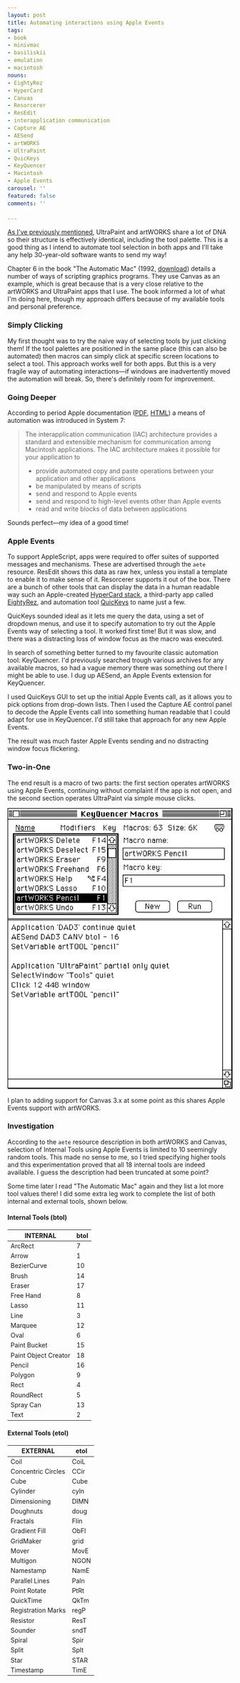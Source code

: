 ```yaml
---
layout: post
title: Automating interactions using Apple Events
tags:
- book
- minivmac
- basiliskii
- emulation
- macintosh
nouns:
- EightyRez
- HyperCard
- Canvas
- Resorcerer
- ResEdit
- interapplication communication
- Capture AE
- AESend
- artWORKS
- UltraPaint
- QuicKeys
- KeyQuencer
- Macintosh
- Apple Events
carousel: ''
featured: false
comments: ''

---
```

[As I've previously mentioned](/2021/04/17/turning-an-ipad-pro-into-the-ultimate-classic-macintosh/), UltraPaint and artWORKS share a lot of DNA so their structure is effectively identical, including the tool palette. This is a good thing as I intend to automate tool selection in both apps and I'll take any help 30-year-old software wants to send my way!

Chapter 6 in the book "The Automatic Mac" (1992, [download](https://vintageapple.org/macbooks/)) details a number of ways of scripting graphics programs. They use Canvas as an example, which is great because that is a very close relative to the artWORKS and UltraPaint apps that I use. The book informed a lot of what I'm doing here, though my approach differs because of my available tools and personal preference.

### Simply Clicking

My first thought was to try the naive way of selecting tools by just clicking them! If the tool palettes are positioned in the same place (this can also be automated) then macros can simply click at specific screen locations to select a tool. This approach works well for both apps. But this is a very fragile way of automating interactions—if windows are inadvertently moved the automation will break. So, there's definitely room for improvement.

### Going Deeper

According to period Apple documentation ([PDF](https://www.google.co.uk/url?sa=t&rct=j&q=&esrc=s&source=web&cd=&ved=2ahUKEwiIr_OAzYXwAhXErHEKHR_sAcYQFjAAegQIChAD&url=https%3A%2F%2Fdeveloper.apple.com%2Flegacy%2Flibrary%2Fdocumentation%2Fmac%2Fpdf%2FInterapplication_Communication%2FIntro_to_IAC.pdf&usg=AOvVaw0WKA5J59562fzTuOMZ58PG), [HTML](http://mirror.informatimago.com/next/developer.apple.com/documentation/mac/IAC/IAC-94.html)) a means of automation was introduced in System 7:

> The interapplication communication (IAC) architecture provides a standard and extensible mechanism for communication among Macintosh applications. The IAC architecture makes it possible for your application to
>
> * provide automated copy and paste operations between your application and other applications
> * be manipulated by means of scripts
> * send and respond to Apple events
> * send and respond to high-level events other than Apple events
> * read and write blocks of data between applications

Sounds perfect—my idea of a good time!

### Apple Events

To support AppleScript, apps were required to offer suites of supported messages and mechanisms. These are advertised through the `aete` resource. ResEdit shows this data as raw hex, unless you install a template to enable it to make sense of it. Resorcerer supports it out of the box. There are a bunch of other tools that can display the data in a human readable way such an Apple-created [HyperCard stack](https://staticky.com/mirrors/ftp.apple.com/developer/Development_Kits/AppleScript/Development_Tools/Aete_Editor_Stack_1.0b3/), a third-party app called [EightyRez](https://macintoshgarden.org/apps/eightyrez), and automation tool [QuicKeys](https://macintoshgarden.org/apps/quickeys-353) to name just a few.

QuicKeys sounded ideal as it lets me query the data, using a set of dropdown menus, and use it to specify automation to try out the Apple Events way of selecting a tool. It worked first time! But it was slow, and there was a distracting loss of window focus as the macro was executed.

In search of something better turned to my favourite classic automation tool: KeyQuencer. I'd previously searched trough various archives for any available macros, so had a vague memory there was something out there I might be able to use. I dug up AESend, an Apple Events extension for KeyQuencer.

I used QuicKeys GUI to set up the initial Apple Events call, as it allows you to pick options from drop-down lists. Then I used the Capture AE control panel to decode the Apple Events call into something human readable that I could adapt for use in KeyQuencer. I'd still take that approach for any new Apple Events.

The result was much faster Apple Events sending and no distracting window focus flickering.

### Two-in-One

The end result is a macro of two parts: the first section operates artWORKS using Apple Events, continuing without complaint if the app is not open, and the second section operates UltraPaint via simple mouse clicks.

![PNG](/images/posts/automating-apple-events.png)

I plan to adding support for Canvas 3.x at some point as this shares Apple Events support with artWORKS.

### Investigation

According to the `aete` resource description in both artWORKS and Canvas, selection of Internal Tools using Apple Events is limited to 10 seemingly random tools. This made no sense to me, so I tried specifying higher tools and this experimentation proved that all 18 internal tools are indeed available. I guess the description had been truncated at some point? 

Some time later I read "The Automatic Mac" again and they list a lot more tool values there! I did some extra leg work to complete the list of both internal and external tools, shown below.

#### Internal Tools (btol)

| INTERNAL | btol |
| --- | --- |
| ArcRect | 7 |
| Arrow | 1 |
| BezierCurve | 10 |
| Brush | 14 |
| Eraser | 17 |
| Free Hand | 8 |
| Lasso | 11 |
| Line | 3 |
| Marquee | 12 |
| Oval | 6 |
| Paint Bucket | 15 |
| Paint Object Creator | 18 |
| Pencil | 16 |
| Polygon | 9 |
| Rect | 4 |
| RoundRect | 5 |
| Spray Can | 13 |
| Text | 2 |

#### External Tools (etol)

| EXTERNAL | etol |
| --- | --- |
| Coil | CoiL |
| Concentric Circles | CCir |
| Cube | Cube |
| Cylinder | cyln |
| Dimensioning | DIMN |
| Doughnuts | doug |
| Fractals | Flin |
| Gradient Fill | ObFl |
| GridMaker | grid |
| Mover | MovE |
| Multigon | NGON |
| Namestamp | NamE |
| Parallel Lines | Paln |
| Point Rotate | PtRt |
| QuickTime | QkTm |
| Registration Marks | regP |
| Resistor | ResT |
| Sounder | sndT |
| Spiral | Spir |
| Split | Splt |
| Star | STAR |
| Timestamp | TimE |
